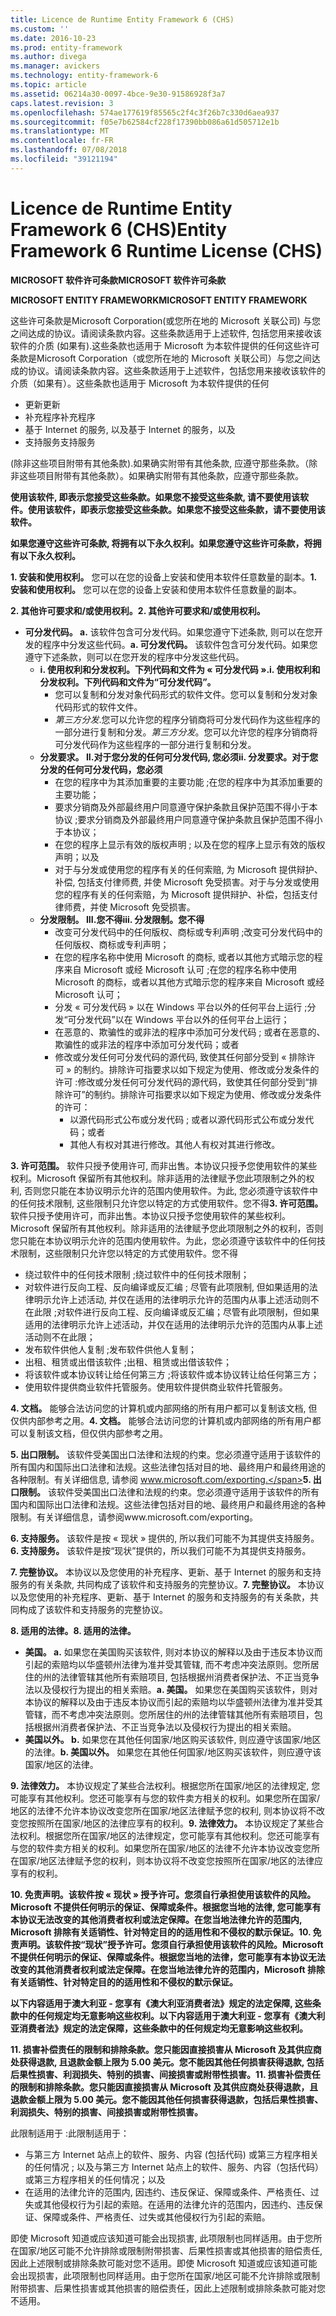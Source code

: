 ```yaml
---
title: Licence de Runtime Entity Framework 6 (CHS)
ms.custom: ''
ms.date: 2016-10-23
ms.prod: entity-framework
ms.author: divega
ms.manager: avickers
ms.technology: entity-framework-6
ms.topic: article
ms.assetid: 06214a30-0097-4bce-9e30-91586928f3a7
caps.latest.revision: 3
ms.openlocfilehash: 574ae177619f85565c2f4c3f26b7c330d6aea937
ms.sourcegitcommit: f05e7b62584cf228f17390bb086a61d505712e1b
ms.translationtype: MT
ms.contentlocale: fr-FR
ms.lasthandoff: 07/08/2018
ms.locfileid: "39121194"
---
```

# <a name="entity-framework-6-runtime-license-chs"></a><span data-ttu-id="046a8-102">Licence de Runtime Entity Framework 6 (CHS)</span><span class="sxs-lookup"><span data-stu-id="046a8-102">Entity Framework 6 Runtime License (CHS)</span></span>
<span data-ttu-id="046a8-103">**MICROSOFT 软件许可条款**</span><span class="sxs-lookup"><span data-stu-id="046a8-103">**MICROSOFT 软件许可条款**</span></span>

<span data-ttu-id="046a8-104">**MICROSOFT ENTITY FRAMEWORK**</span><span class="sxs-lookup"><span data-stu-id="046a8-104">**MICROSOFT ENTITY FRAMEWORK**</span></span>

<span data-ttu-id="046a8-105">这些许可条款是Microsoft Corporation(或您所在地的 Microsoft 关联公司) 与您之间达成的协议。请阅读条款内容。这些条款适用于上述软件, 包括您用来接收该软件的介质 (如果有).这些条款也适用于 Microsoft 为本软件提供的任何</span><span class="sxs-lookup"><span data-stu-id="046a8-105">这些许可条款是Microsoft Corporation（或您所在地的 Microsoft 关联公司）与您之间达成的协议。请阅读条款内容。这些条款适用于上述软件，包括您用来接收该软件的介质（如果有）。这些条款也适用于 Microsoft 为本软件提供的任何</span></span>

-   <span data-ttu-id="046a8-106">更新</span><span class="sxs-lookup"><span data-stu-id="046a8-106">更新</span></span>
-   <span data-ttu-id="046a8-107">补充程序</span><span class="sxs-lookup"><span data-stu-id="046a8-107">补充程序</span></span>
-   <span data-ttu-id="046a8-108">基于 Internet 的服务, 以及</span><span class="sxs-lookup"><span data-stu-id="046a8-108">基于 Internet 的服务，以及</span></span>
-   <span data-ttu-id="046a8-109">支持服务</span><span class="sxs-lookup"><span data-stu-id="046a8-109">支持服务</span></span>

<span data-ttu-id="046a8-110">(除非这些项目附带有其他条款).如果确实附带有其他条款, 应遵守那些条款。</span><span class="sxs-lookup"><span data-stu-id="046a8-110">（除非这些项目附带有其他条款）。如果确实附带有其他条款，应遵守那些条款。</span></span>

<span data-ttu-id="046a8-111">**使用该软件, 即表示您接受这些条款。如果您不接受这些条款, 请不要使用该软件。**</span><span class="sxs-lookup"><span data-stu-id="046a8-111">**使用该软件，即表示您接受这些条款。如果您不接受这些条款，请不要使用该软件。**</span></span>

<span data-ttu-id="046a8-112">**如果您遵守这些许可条款, 将拥有以下永久权利。**</span><span class="sxs-lookup"><span data-stu-id="046a8-112">**如果您遵守这些许可条款，将拥有以下永久权利。**</span></span>

<span data-ttu-id="046a8-113">**1. 安装和使用权利。** 您可以在您的设备上安装和使用本软件任意数量的副本。</span><span class="sxs-lookup"><span data-stu-id="046a8-113">**1.    安装和使用权利。** 您可以在您的设备上安装和使用本软件任意数量的副本。</span></span>

<span data-ttu-id="046a8-114">**2. 其他许可要求和/或使用权利。**</span><span class="sxs-lookup"><span data-stu-id="046a8-114">**2.    其他许可要求和/或使用权利。**</span></span>

-   <span data-ttu-id="046a8-115">**可分发代码。 a.** 该软件包含可分发代码。如果您遵守下述条款, 则可以在您开发的程序中分发这些代码。</span><span class="sxs-lookup"><span data-stu-id="046a8-115">**a.    可分发代码。** 该软件包含可分发代码。如果您遵守下述条款，则可以在您开发的程序中分发这些代码。</span></span>
    -   <span data-ttu-id="046a8-116">**i. 使用权利和分发权利。下列代码和文件为 « 可分发代码 ».**</span><span class="sxs-lookup"><span data-stu-id="046a8-116">**i.      使用权利和分发权利。下列代码和文件为“可分发代码”。**</span></span>
        -   <span data-ttu-id="046a8-117">您可以复制和分发对象代码形式的软件文件。</span><span class="sxs-lookup"><span data-stu-id="046a8-117">您可以复制和分发对象代码形式的软件文件。</span></span>
        -   <span data-ttu-id="046a8-118">*第三方分发*.您可以允许您的程序分销商将可分发代码作为这些程序的一部分进行复制和分发。</span><span class="sxs-lookup"><span data-stu-id="046a8-118">*第三方分发*。您可以允许您的程序分销商将可分发代码作为这些程序的一部分进行复制和分发。</span></span>
    -   <span data-ttu-id="046a8-119">**分发要求。 II.对于您分发的任何可分发代码, 您必须**</span><span class="sxs-lookup"><span data-stu-id="046a8-119">**ii.    分发要求。对于您分发的任何可分发代码，您必须**</span></span>
        -   <span data-ttu-id="046a8-120">在您的程序中为其添加重要的主要功能 ;</span><span class="sxs-lookup"><span data-stu-id="046a8-120">在您的程序中为其添加重要的主要功能；</span></span>
        -   <span data-ttu-id="046a8-121">要求分销商及外部最终用户同意遵守保护条款且保护范围不得小于本协议 ;</span><span class="sxs-lookup"><span data-stu-id="046a8-121">要求分销商及外部最终用户同意遵守保护条款且保护范围不得小于本协议；</span></span>
        -   <span data-ttu-id="046a8-122">在您的程序上显示有效的版权声明 ; 以及</span><span class="sxs-lookup"><span data-stu-id="046a8-122">在您的程序上显示有效的版权声明；以及</span></span>
        -   <span data-ttu-id="046a8-123">对于与分发或使用您的程序有关的任何索赔, 为 Microsoft 提供辩护、补偿, 包括支付律师费, 并使 Microsoft 免受损害。</span><span class="sxs-lookup"><span data-stu-id="046a8-123">对于与分发或使用您的程序有关的任何索赔，为 Microsoft 提供辩护、补偿，包括支付律师费，并使 Microsoft 免受损害。</span></span>
    -   <span data-ttu-id="046a8-124">**分发限制。 III.您不得**</span><span class="sxs-lookup"><span data-stu-id="046a8-124">**iii.   分发限制。您不得**</span></span>
        -   <span data-ttu-id="046a8-125">改变可分发代码中的任何版权、商标或专利声明 ;</span><span class="sxs-lookup"><span data-stu-id="046a8-125">改变可分发代码中的任何版权、商标或专利声明；</span></span>
        -   <span data-ttu-id="046a8-126">在您的程序名称中使用 Microsoft 的商标, 或者以其他方式暗示您的程序来自 Microsoft 或经 Microsoft 认可 ;</span><span class="sxs-lookup"><span data-stu-id="046a8-126">在您的程序名称中使用 Microsoft 的商标，或者以其他方式暗示您的程序来自 Microsoft 或经 Microsoft 认可；</span></span>
        -   <span data-ttu-id="046a8-127">分发 « 可分发代码 » 以在 Windows 平台以外的任何平台上运行 ;</span><span class="sxs-lookup"><span data-stu-id="046a8-127">分发“可分发代码”以在 Windows 平台以外的任何平台上运行；</span></span>
        -   <span data-ttu-id="046a8-128">在恶意的、欺骗性的或非法的程序中添加可分发代码 ; 或者</span><span class="sxs-lookup"><span data-stu-id="046a8-128">在恶意的、欺骗性的或非法的程序中添加可分发代码；或者</span></span>
        -   <span data-ttu-id="046a8-129">修改或分发任何可分发代码的源代码, 致使其任何部分受到 « 排除许可 » 的制约。排除许可指要求以如下规定为使用、修改或分发条件的许可 :</span><span class="sxs-lookup"><span data-stu-id="046a8-129">修改或分发任何可分发代码的源代码，致使其任何部分受到“排除许可”的制约。排除许可指要求以如下规定为使用、修改或分发条件的许可：</span></span>
            -   <span data-ttu-id="046a8-130">以源代码形式公布或分发代码 ; 或者</span><span class="sxs-lookup"><span data-stu-id="046a8-130">以源代码形式公布或分发代码；或者</span></span>
            -   <span data-ttu-id="046a8-131">其他人有权对其进行修改。</span><span class="sxs-lookup"><span data-stu-id="046a8-131">其他人有权对其进行修改。</span></span>

<span data-ttu-id="046a8-132">**3. 许可范围。** 软件只授予使用许可, 而非出售。本协议只授予您使用软件的某些权利。Microsoft 保留所有其他权利。除非适用的法律赋予您此项限制之外的权利, 否则您只能在本协议明示允许的范围内使用软件。为此, 您必须遵守该软件中的任何技术限制, 这些限制只允许您以特定的方式使用软件。您不得</span><span class="sxs-lookup"><span data-stu-id="046a8-132">**3.    许可范围。** 软件只授予使用许可，而非出售。本协议只授予您使用软件的某些权利。Microsoft 保留所有其他权利。除非适用的法律赋予您此项限制之外的权利，否则您只能在本协议明示允许的范围内使用软件。为此，您必须遵守该软件中的任何技术限制，这些限制只允许您以特定的方式使用软件。您不得</span></span>

-   <span data-ttu-id="046a8-133">绕过软件中的任何技术限制 ;</span><span class="sxs-lookup"><span data-stu-id="046a8-133">绕过软件中的任何技术限制；</span></span>
-   <span data-ttu-id="046a8-134">对软件进行反向工程、反向编译或反汇编 ; 尽管有此项限制, 但如果适用的法律明示允许上述活动, 并仅在适用的法律明示允许的范围内从事上述活动则不在此限 ;</span><span class="sxs-lookup"><span data-stu-id="046a8-134">对软件进行反向工程、反向编译或反汇编；尽管有此项限制，但如果适用的法律明示允许上述活动，并仅在适用的法律明示允许的范围内从事上述活动则不在此限；</span></span>
-   <span data-ttu-id="046a8-135">发布软件供他人复制 ;</span><span class="sxs-lookup"><span data-stu-id="046a8-135">发布软件供他人复制；</span></span>
-   <span data-ttu-id="046a8-136">出租、租赁或出借该软件 ;</span><span class="sxs-lookup"><span data-stu-id="046a8-136">出租、租赁或出借该软件；</span></span>
-   <span data-ttu-id="046a8-137">将该软件或本协议转让给任何第三方 ;</span><span class="sxs-lookup"><span data-stu-id="046a8-137">将该软件或本协议转让给任何第三方；</span></span>
-   <span data-ttu-id="046a8-138">使用软件提供商业软件托管服务。</span><span class="sxs-lookup"><span data-stu-id="046a8-138">使用软件提供商业软件托管服务。</span></span>

<span data-ttu-id="046a8-139">**4. 文档。** 能够合法访问您的计算机或内部网络的所有用户都可以复制该文档, 但仅供内部参考之用。</span><span class="sxs-lookup"><span data-stu-id="046a8-139">**4.    文档。** 能够合法访问您的计算机或内部网络的所有用户都可以复制该文档，但仅供内部参考之用。</span></span>

<span data-ttu-id="046a8-140">**5. 出口限制。** 该软件受美国出口法律和法规的约束。您必须遵守适用于该软件的所有国内和国际出口法律和法规。这些法律包括对目的地、最终用户和最终用途的各种限制。有关详细信息, 请参阅 www.microsoft.com/exporting.</span><span class="sxs-lookup"><span data-stu-id="046a8-140">**5.    出口限制。** 该软件受美国出口法律和法规的约束。您必须遵守适用于该软件的所有国内和国际出口法律和法规。这些法律包括对目的地、最终用户和最终用途的各种限制。有关详细信息，请参阅www.microsoft.com/exporting。</span></span>

<span data-ttu-id="046a8-141">**6. 支持服务。** 该软件是按 « 现状 » 提供的, 所以我们可能不为其提供支持服务。</span><span class="sxs-lookup"><span data-stu-id="046a8-141">**6.    支持服务。** 该软件是按“现状”提供的，所以我们可能不为其提供支持服务。</span></span>

<span data-ttu-id="046a8-142">**7. 完整协议。** 本协议以及您使用的补充程序、更新、基于 Internet 的服务和支持服务的有关条款, 共同构成了该软件和支持服务的完整协议。</span><span class="sxs-lookup"><span data-stu-id="046a8-142">**7.    完整协议。** 本协议以及您使用的补充程序、更新、基于 Internet 的服务和支持服务的有关条款，共同构成了该软件和支持服务的完整协议。</span></span>

<span data-ttu-id="046a8-143">**8. 适用的法律。**</span><span class="sxs-lookup"><span data-stu-id="046a8-143">**8.    适用的法律。**</span></span>

-   <span data-ttu-id="046a8-144">**美国。 a.** 如果您在美国购买该软件, 则对本协议的解释以及由于违反本协议而引起的索赔均以华盛顿州法律为准并受其管辖, 而不考虑冲突法原则。您所居住的州的法律管辖其他所有索赔项目, 包括根据州消费者保护法、不正当竞争法以及侵权行为提出的相关索赔。</span><span class="sxs-lookup"><span data-stu-id="046a8-144">**a.    美国。** 如果您在美国购买该软件，则对本协议的解释以及由于违反本协议而引起的索赔均以华盛顿州法律为准并受其管辖，而不考虑冲突法原则。您所居住的州的法律管辖其他所有索赔项目，包括根据州消费者保护法、不正当竞争法以及侵权行为提出的相关索赔。</span></span>
-   <span data-ttu-id="046a8-145">**美国以外。 b.** 如果您在其他任何国家/地区购买该软件, 则应遵守该国家/地区的法律。</span><span class="sxs-lookup"><span data-stu-id="046a8-145">**b.    美国以外。** 如果您在其他任何国家/地区购买该软件，则应遵守该国家/地区的法律。</span></span>

<span data-ttu-id="046a8-146">**9. 法律效力。** 本协议规定了某些合法权利。根据您所在国家/地区的法律规定, 您可能享有其他权利。您还可能享有与您的软件卖方相关的权利。如果您所在国家/地区的法律不允许本协议改变您所在国家/地区法律赋予您的权利, 则本协议将不改变您按照所在国家/地区的法律应享有的权利。</span><span class="sxs-lookup"><span data-stu-id="046a8-146">**9.    法律效力。** 本协议规定了某些合法权利。根据您所在国家/地区的法律规定，您可能享有其他权利。您还可能享有与您的软件卖方相关的权利。如果您所在国家/地区的法律不允许本协议改变您所在国家/地区法律赋予您的权利，则本协议将不改变您按照所在国家/地区的法律应享有的权利。</span></span>

<span data-ttu-id="046a8-147">**10. 免责声明。该软件按 « 现状 » 授予许可。您须自行承担使用该软件的风险。Microsoft 不提供任何明示的保证、保障或条件。根据您当地的法律, 您可能享有本协议无法改变的其他消费者权利或法定保障。在您当地法律允许的范围内, Microsoft 排除有关适销性、针对特定目的的适用性和不侵权的默示保证。**</span><span class="sxs-lookup"><span data-stu-id="046a8-147">**10.   免责声明。该软件按“现状”授予许可。您须自行承担使用该软件的风险。Microsoft 不提供任何明示的保证、保障或条件。根据您当地的法律，您可能享有本协议无法改变的其他消费者权利或法定保障。在您当地法律允许的范围内，Microsoft 排除有关适销性、针对特定目的的适用性和不侵权的默示保证。**</span></span>

<span data-ttu-id="046a8-148">**以下内容适用于澳大利亚 - 您享有《澳大利亚消费者法》规定的法定保障, 这些条款中的任何规定均无意影响这些权利。**</span><span class="sxs-lookup"><span data-stu-id="046a8-148">**以下内容适用于澳大利亚 - 您享有《澳大利亚消费者法》规定的法定保障，这些条款中的任何规定均无意影响这些权利。**</span></span>

<span data-ttu-id="046a8-149">**11. 损害补偿责任的限制和排除条款。您只能因直接损害从 Microsoft 及其供应商处获得退款, 且退款金额上限为 5.00 美元。您不能因其他任何损害获得退款, 包括后果性损害、利润损失、特别的损害、间接损害或附带性损害。**</span><span class="sxs-lookup"><span data-stu-id="046a8-149">**11.   损害补偿责任的限制和排除条款。您只能因直接损害从 Microsoft 及其供应商处获得退款，且退款金额上限为 5.00 美元。您不能因其他任何损害获得退款，包括后果性损害、利润损失、特别的损害、间接损害或附带性损害。**</span></span>

<span data-ttu-id="046a8-150">此限制适用于 :</span><span class="sxs-lookup"><span data-stu-id="046a8-150">此限制适用于：</span></span>

-   <span data-ttu-id="046a8-151">与第三方 Internet 站点上的软件、服务、内容 (包括代码) 或第三方程序相关的任何情况 ; 以及</span><span class="sxs-lookup"><span data-stu-id="046a8-151">与第三方 Internet 站点上的软件、服务、内容（包括代码）或第三方程序相关的任何情况；以及</span></span>
-   <span data-ttu-id="046a8-152">在适用的法律允许的范围内, 因违约、违反保证、保障或条件、严格责任、过失或其他侵权行为引起的索赔。</span><span class="sxs-lookup"><span data-stu-id="046a8-152">在适用的法律允许的范围内，因违约、违反保证、保障或条件、严格责任、过失或其他侵权行为引起的索赔。</span></span>

<span data-ttu-id="046a8-153">即使 Microsoft 知道或应该知道可能会出现损害, 此项限制也同样适用。由于您所在国家/地区可能不允许排除或限制附带损害、后果性损害或其他损害的赔偿责任, 因此上述限制或排除条款可能对您不适用。</span><span class="sxs-lookup"><span data-stu-id="046a8-153">即使 Microsoft 知道或应该知道可能会出现损害，此项限制也同样适用。由于您所在国家/地区可能不允许排除或限制附带损害、后果性损害或其他损害的赔偿责任，因此上述限制或排除条款可能对您不适用。</span></span>
